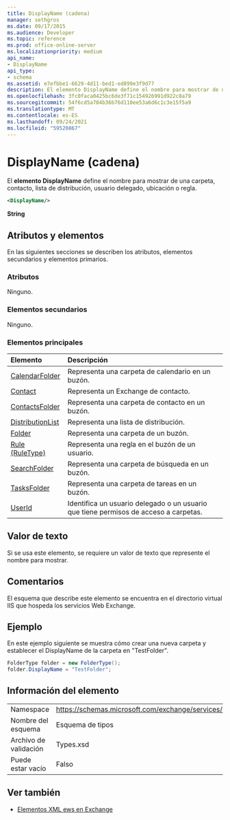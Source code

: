 ```yaml
---
title: DisplayName (cadena)
manager: sethgros
ms.date: 09/17/2015
ms.audience: Developer
ms.topic: reference
ms.prod: office-online-server
ms.localizationpriority: medium
api_name:
- DisplayName
api_type:
- schema
ms.assetid: e7efbbe1-6629-4d11-bed1-ed899e3f9d77
description: El elemento DisplayName define el nombre para mostrar de una carpeta, contacto, lista de distribución, usuario delegado, ubicación o regla.
ms.openlocfilehash: 3fc0faca0425bc6de3f71c154926991d922c8a79
ms.sourcegitcommit: 54f6cd5a704b36b76d110ee53a6d6c1c3e15f5a9
ms.translationtype: MT
ms.contentlocale: es-ES
ms.lasthandoff: 09/24/2021
ms.locfileid: "59520867"
---
```

# <a name="displayname-string"></a>DisplayName (cadena)

El **elemento DisplayName** define el nombre para mostrar de una carpeta, contacto, lista de distribución, usuario delegado, ubicación o regla. 
  
```XML
<DisplayName/>
```

 **String**
## <a name="attributes-and-elements"></a>Atributos y elementos

En las siguientes secciones se describen los atributos, elementos secundarios y elementos primarios.
  
### <a name="attributes"></a>Atributos

Ninguno.
  
### <a name="child-elements"></a>Elementos secundarios

Ninguno.
  
### <a name="parent-elements"></a>Elementos principales

|**Elemento**|**Descripción**|
|:-----|:-----|
|[CalendarFolder](calendarfolder.md) <br/> |Representa una carpeta de calendario en un buzón.  <br/> |
|[Contact](contact.md) <br/> |Representa un Exchange de contacto.  <br/> |
|[ContactsFolder](contactsfolder.md) <br/> |Representa una carpeta de contacto en un buzón.  <br/> |
|[DistributionList](distributionlist.md) <br/> |Representa una lista de distribución.  <br/> |
|[Folder](folder.md) <br/> |Representa una carpeta de un buzón.  <br/> |
|[Rule (RuleType)](rule-ruletype.md) <br/> |Representa una regla en el buzón de un usuario.  <br/> |
|[SearchFolder](searchfolder.md) <br/> |Representa una carpeta de búsqueda en un buzón.  <br/> |
|[TasksFolder](tasksfolder.md) <br/> |Representa una carpeta de tareas en un buzón.  <br/> |
|[UserId](userid.md) <br/> |Identifica un usuario delegado o un usuario que tiene permisos de acceso a carpetas.  <br/> |
   
## <a name="text-value"></a>Valor de texto

Si se usa este elemento, se requiere un valor de texto que represente el nombre para mostrar.
  
## <a name="remarks"></a>Comentarios

El esquema que describe este elemento se encuentra en el directorio virtual IIS que hospeda los servicios Web Exchange.
  
## <a name="example"></a>Ejemplo

En este ejemplo siguiente se muestra cómo crear una nueva carpeta y establecer el DisplayName de la carpeta en "TestFolder".
  
```cs
FolderType folder = new FolderType();
folder.DisplayName = "TestFolder";
```

## <a name="element-information"></a>Información del elemento

|||
|:-----|:-----|
|Namespace  <br/> |https://schemas.microsoft.com/exchange/services/2006/types  <br/> |
|Nombre del esquema  <br/> |Esquema de tipos  <br/> |
|Archivo de validación  <br/> |Types.xsd  <br/> |
|Puede estar vacío  <br/> |Falso  <br/> |
   
## <a name="see-also"></a>Ver también

- [Elementos XML ews en Exchange](ews-xml-elements-in-exchange.md)

